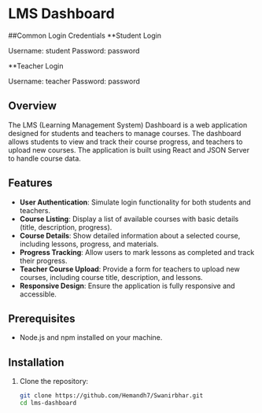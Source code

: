 # LMS Dashboard

##Common Login Credentials
**Student Login

Username: student
Password: password

**Teacher Login

Username: teacher
Password: password

## Overview
The LMS (Learning Management System) Dashboard is a web application designed for students and teachers to manage courses. The dashboard allows students to view and track their course progress, and teachers to upload new courses. The application is built using React and JSON Server to handle course data.

## Features
- **User Authentication**: Simulate login functionality for both students and teachers.
- **Course Listing**: Display a list of available courses with basic details (title, description, progress).
- **Course Details**: Show detailed information about a selected course, including lessons, progress, and materials.
- **Progress Tracking**: Allow users to mark lessons as completed and track their progress.
- **Teacher Course Upload**: Provide a form for teachers to upload new courses, including course title, description, and lessons.
- **Responsive Design**: Ensure the application is fully responsive and accessible.

## Prerequisites
- Node.js and npm installed on your machine.

## Installation
1. Clone the repository:
   ```bash
   git clone https://github.com/Hemandh7/Swanirbhar.git
   cd lms-dashboard
